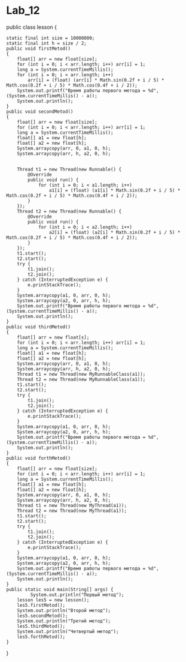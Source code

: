 # Lab_12
public class lesson {

    static final int size = 10000000;
    static final int h = size / 2;
    public void firstMetod()
    {
        float[] arr = new float[size];     
        for (int i = 0; i < arr.length; i++) arr[i] = 1;      
        long a = System.currentTimeMillis();        
        for (int i = 0; i < arr.length; i++)
            arr[i] = (float) (arr[i] * Math.sin(0.2f + i / 5) * Math.cos(0.2f + i / 5) * Math.cos(0.4f + i / 2));       
        System.out.printf("Время работы первого метода = %d",(System.currentTimeMillis() - a));
        System.out.println();
    }
    public void secondMetod()
    {  
        float[] arr = new float[size];       
        for (int i = 0; i < arr.length; i++) arr[i] = 1;      
        long a = System.currentTimeMillis();       
        float[] a1 = new float[h];
        float[] a2 = new float[h];
        System.arraycopy(arr, 0, a1, 0, h);
        System.arraycopy(arr, h, a2, 0, h);

      
        Thread t1 = new Thread(new Runnable() {
            @Override
            public void run() {
                for (int i = 0; i < a1.length; i++)
                    a1[i] = (float) (a1[i] * Math.sin(0.2f + i / 5) * Math.cos(0.2f + i / 5) * Math.cos(0.4f + i / 2));
            }
        });
        Thread t2 = new Thread(new Runnable() {
            @Override
            public void run() {
                for (int i = 0; i < a2.length; i++)
                    a2[i] = (float) (a2[i] * Math.sin(0.2f + i / 5) * Math.cos(0.2f + i / 5) * Math.cos(0.4f + i / 2));
            }
        });
        t1.start();
        t2.start();
        try {
            t1.join();
            t2.join();
        } catch (InterruptedException e) {
            e.printStackTrace();
        }     
        System.arraycopy(a1, 0, arr, 0, h);
        System.arraycopy(a2, 0, arr, h, h);
        System.out.printf("Время работы первого метода = %d",(System.currentTimeMillis() - a));
        System.out.println();
    }
    public void thirdMetod()
    {
        float[] arr = new float[s];
        for (int i = 0; i < arr.length; i++) arr[i] = 1;
        long a = System.currentTimeMillis();
        float[] a1 = new float[h];
        float[] a2 = new float[h];
        System.arraycopy(arr, 0, a1, 0, h);
        System.arraycopy(arr, h, a2, 0, h);     
        Thread t1 = new Thread(new MyRunnableClass(a1));
        Thread t2 = new Thread(new MyRunnableClass(a1));
        t1.start();
        t2.start();
        try {
            t1.join();
            t2.join();
        } catch (InterruptedException e) {
            e.printStackTrace();
        }
        System.arraycopy(a1, 0, arr, 0, h);
        System.arraycopy(a2, 0, arr, h, h);
        System.out.printf("Время работы первого метода = %d",(System.currentTimeMillis() - a));
        System.out.println();
    }
    public void forthMetod()
    {
        float[] arr = new float[size];       
        for (int i = 0; i < arr.length; i++) arr[i] = 1;      
        long a = System.currentTimeMillis();  
        float[] a1 = new float[h];
        float[] a2 = new float[h];
        System.arraycopy(arr, 0, a1, 0, h);
        System.arraycopy(arr, h, a2, 0, h);     
        Thread t1 = new Thread(new MyThread(a1));
        Thread t2 = new Thread(new MyThread(a1));
        t1.start();
        t2.start();
        try {
            t1.join();
            t2.join();
        } catch (InterruptedException e) {
            e.printStackTrace();
        }
        System.arraycopy(a1, 0, arr, 0, h);
        System.arraycopy(a2, 0, arr, h, h);
        System.out.printf("Время работы первого метода = %d",(System.currentTimeMillis() - a));
        System.out.println();
    }
    public static void main(String[] args) {
             System.out.println("Первый метод");
        lesson les5 = new lesson();
        les5.firstMetod();
        System.out.println("Второй метод");
        les5.secondMetod();
        System.out.println("Третий метод");
        les5.thirdMetod();
        System.out.println("Четвертый метод");
        les5.forthMetod();
    }
}
